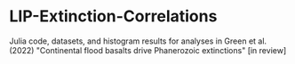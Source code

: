 # LIP-Extinction-Correlations
Julia code, datasets, and histogram results for analyses in Green et al. (2022) "Continental flood basalts drive Phanerozoic extinctions" [in review]
